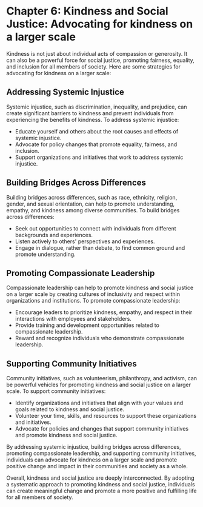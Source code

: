 Chapter 6: Kindness and Social Justice: Advocating for kindness on a larger scale
=================================================================================

Kindness is not just about individual acts of compassion or generosity. It can also be a powerful force for social justice, promoting fairness, equality, and inclusion for all members of society. Here are some strategies for advocating for kindness on a larger scale:

Addressing Systemic Injustice
-----------------------------

Systemic injustice, such as discrimination, inequality, and prejudice, can create significant barriers to kindness and prevent individuals from experiencing the benefits of kindness. To address systemic injustice:

* Educate yourself and others about the root causes and effects of systemic injustice.
* Advocate for policy changes that promote equality, fairness, and inclusion.
* Support organizations and initiatives that work to address systemic injustice.

Building Bridges Across Differences
-----------------------------------

Building bridges across differences, such as race, ethnicity, religion, gender, and sexual orientation, can help to promote understanding, empathy, and kindness among diverse communities. To build bridges across differences:

* Seek out opportunities to connect with individuals from different backgrounds and experiences.
* Listen actively to others' perspectives and experiences.
* Engage in dialogue, rather than debate, to find common ground and promote understanding.

Promoting Compassionate Leadership
----------------------------------

Compassionate leadership can help to promote kindness and social justice on a larger scale by creating cultures of inclusivity and respect within organizations and institutions. To promote compassionate leadership:

* Encourage leaders to prioritize kindness, empathy, and respect in their interactions with employees and stakeholders.
* Provide training and development opportunities related to compassionate leadership.
* Reward and recognize individuals who demonstrate compassionate leadership.

Supporting Community Initiatives
--------------------------------

Community initiatives, such as volunteerism, philanthropy, and activism, can be powerful vehicles for promoting kindness and social justice on a larger scale. To support community initiatives:

* Identify organizations and initiatives that align with your values and goals related to kindness and social justice.
* Volunteer your time, skills, and resources to support these organizations and initiatives.
* Advocate for policies and changes that support community initiatives and promote kindness and social justice.

By addressing systemic injustice, building bridges across differences, promoting compassionate leadership, and supporting community initiatives, individuals can advocate for kindness on a larger scale and promote positive change and impact in their communities and society as a whole.

Overall, kindness and social justice are deeply interconnected. By adopting a systematic approach to promoting kindness and social justice, individuals can create meaningful change and promote a more positive and fulfilling life for all members of society.
